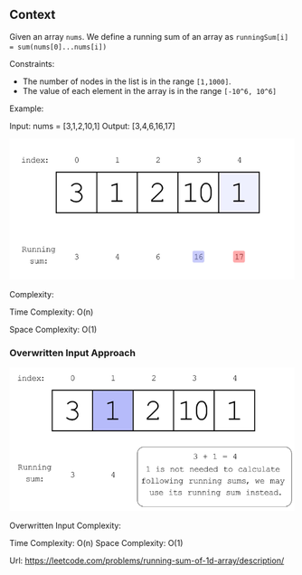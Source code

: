 ## Context

Given an array `nums`. We define a running sum of an array as `runningSum[i] = sum(nums[0]...nums[i])`

Constraints:
-   The number of nodes in the list is in the range `[1,1000]`.
-   The value of each element in the array is in the range `[-10^6, 10^6]`

Example:

Input: nums = [3,1,2,10,1]
Output: [3,4,6,16,17]

![alt text](<Screenshot by Dropbox Capture.png>)

Complexity:

Time Complexity: O(n)

Space Complexity: O(1)

### Overwritten Input Approach

![alt text](<Screenshot by Dropbox Capture-1.png>)

Overwritten Input Complexity:

Time Complexity: O(n)
Space Complexity: O(1)

Url: https://leetcode.com/problems/running-sum-of-1d-array/description/